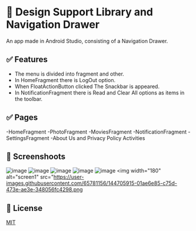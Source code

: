 
# 📰 Design Support Library and Navigation Drawer

An app made in Android Studio, consisting of a Navigation Drawer.

## ✅ Features 
 - The menu is divided into fragment and other.
 - In HomeFragment there is LogOut option.
 - When FloatActionButton clicked The Snackbar is appeared.
 - In NotificationFragment there is Read and Clear All options as items in the toolbar.

## ✅ Pages
-HomeFragment
-PhotoFragment
-MoviesFragment
-NotificationFragment
-SettingsFragment
-About Us and Privacy Policy Activities

## 📸 Screenshoots 
![image](https://user-images.githubusercontent.com/65781156/144705915-01ae6e85-c75d-473e-ae3e-348056fc4298.png)
![image](https://user-images.githubusercontent.com/65781156/144706052-8ac4ba07-9abf-4919-8913-249dfd18e8c1.png)
![image](https://user-images.githubusercontent.com/65781156/144706240-941b11ec-e481-44dc-b93e-611a31fe0adb.png)
![image](https://user-images.githubusercontent.com/65781156/144706255-26ba888a-fbf7-4996-bf9a-a524606e058a.png)
![image](https://user-images.githubusercontent.com/65781156/144706309-038ec8e6-94bb-4004-ab89-f144d8c893b7.png)
<img width="180" alt="screen1" src="https://user-images.githubusercontent.com/65781156/144705915-01ae6e85-c75d-473e-ae3e-348056fc4298.png



## 📄 License
[MIT](https://choosealicense.com/licenses/mit/)
